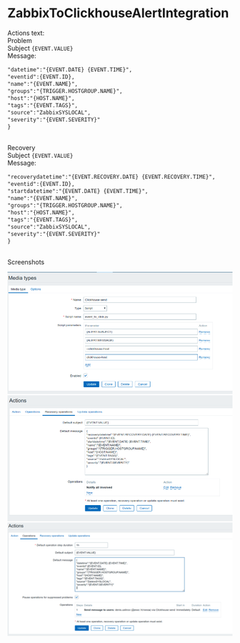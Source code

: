 # ZabbixToClickhouseAlertIntegration

Actions text:
<br>Problem
<br>Subject
```{EVENT.VALUE}```
<br>Message:
```{
"datetime":"{EVENT.DATE} {EVENT.TIME}",
"eventid":{EVENT.ID},
"name":"{EVENT.NAME}",
"groups":"{TRIGGER.HOSTGROUP.NAME}",
"host":"{HOST.NAME}",
"tags":"{EVENT.TAGS}",
"source":"ZabbixSYSLOCAL",
"severity":"{EVENT.SEVERITY}"
}
```
<br>Recovery
<br>Subject
```{EVENT.VALUE}```
<br>Message:
```{
"recoverydatetime":"{EVENT.RECOVERY.DATE} {EVENT.RECOVERY.TIME}",
"eventid":{EVENT.ID},
"startdatetime":"{EVENT.DATE} {EVENT.TIME}",
"name":"{EVENT.NAME}",
"groups":"{TRIGGER.HOSTGROUP.NAME}",
"host":"{HOST.NAME}",
"tags":"{EVENT.TAGS}",
"source":"ZabbixSYSLOCAL",
"severity":"{EVENT.SEVERITY}"
}
```

<br>Screenshots

![Media type](https://github.com/proffust/ZabbixToClickhouseAlertIntegration/blob/master/DeepinScreenshot_select-area_20191023185348.png)
![Action1](https://github.com/proffust/ZabbixToClickhouseAlertIntegration/blob/master/DeepinScreenshot_select-area_20191023185305.png)
![Action2](https://github.com/proffust/ZabbixToClickhouseAlertIntegration/blob/master/DeepinScreenshot_select-area_20191023185252.png)
